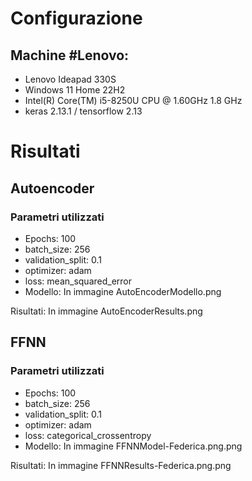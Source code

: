 # Configurazione
## Machine #Lenovo: 
- Lenovo Ideapad 330S
- Windows 11 Home 22H2
- Intel(R) Core(TM) i5-8250U CPU @ 1.60GHz 1.8 GHz
- keras 2.13.1 / tensorflow 2.13

# Risultati

## Autoencoder

### Parametri utilizzati

- Epochs: 100
- batch_size: 256
- validation_split: 0.1
- optimizer: adam
- loss: mean_squared_error
- Modello: In immagine AutoEncoderModello.png

Risultati: In immagine AutoEncoderResults.png


## FFNN
### Parametri utilizzati

- Epochs: 100
- batch_size: 256
- validation_split: 0.1
- optimizer: adam
- loss: categorical_crossentropy
- Modello: In immagine FFNNModel-Federica.png.png

Risultati: In immagine FFNNResults-Federica.png.png